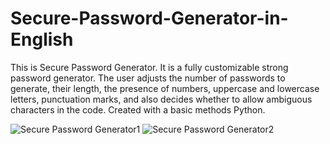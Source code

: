 # Secure-Password-Generator-in-English
This is Secure Password Generator.
It is a fully customizable strong password generator. The user adjusts the number of passwords to generate, their length, the presence of numbers, uppercase and lowercase letters, punctuation marks, and also decides whether to allow ambiguous characters in the code. Created with a basic methods Python.

![Secure Password Generator1](https://user-images.githubusercontent.com/78534796/107040684-a1c78c80-67d0-11eb-9675-9b6385daa1c1.png)
![Secure Password Generator2](https://user-images.githubusercontent.com/78534796/107040685-a2602300-67d0-11eb-898e-809e66dfb563.png)

